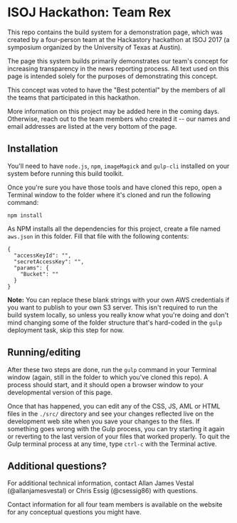 # ISOJ Hackathon: Team Rex

This repo contains the build system for a demonstration page, which was created by a four-person team at the Hackastory hackathon at ISOJ 2017 (a symposium organized by the University of Texas at Austin).

The page this system builds primarily demonstrates our team's concept for increasing transparency in the news reporting process. All text used on this page is intended solely for the purposes of demonstrating this concept.

This concept was voted to have the "Best potential" by the members of all the teams that participated in this hackathon.

More information on this project may be added here in the coming days. Otherwise, reach out to the team members who created it -- our names and email addresses are listed at the very bottom of the page.


## Installation

You'll need to have `node.js`, `npm`, `imageMagick` and `gulp-cli` installed on your system before running this build toolkit.

Once you're sure you have those tools and have cloned this repo, open a Terminal window to the folder where it's cloned and run the following command:

`npm install`

As NPM installs all the dependencies for this project, create a file named `aws.json` in this folder. Fill that file with the following contents:

```
{
  "accessKeyId": "",
  "secretAccessKey": "",
  "params": {
    "Bucket": ""
  }
}
```

**Note:** You can replace these blank strings with your own AWS credentials if you want to publish to your own S3 server. This isn't required to run the build system locally, so unless you really know what you're doing and don't mind changing some of the folder structure that's hard-coded in the `gulp` deployment task, skip this step for now.


## Running/editing

After these two steps are done, run the `gulp` command in your Terminal window (again, still in the folder to which you've cloned this repo). A process should start, and it should open a browser window to your developmental version of this page.

Once that has happened, you can edit any of the CSS, JS, AML or HTML files in the `./src/` directory and see your changes reflected live on the development web site when you save your changes to the files. If something goes wrong with the Gulp process, you can try starting it again or reverting to the last version of your files that worked properly. To quit the Gulp terminal process at any time, type `ctrl-c` with the Terminal active.


## Additional questions?

For additional technical information, contact Allan James Vestal (@allanjamesvestal) or Chris Essig (@csessig86) with questions.

Contact information for all four team members is available on the website for any conceptual questions you might have.
